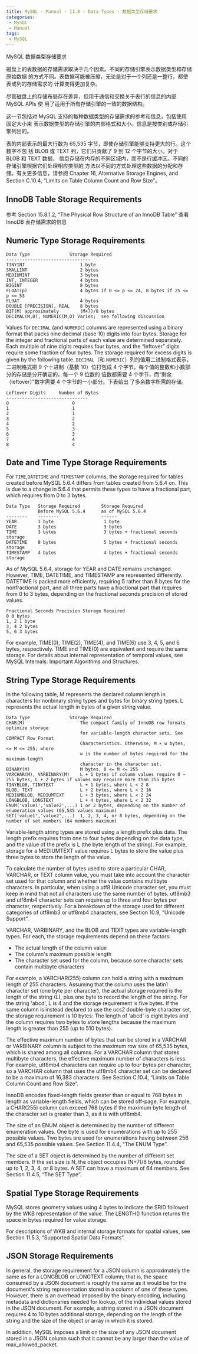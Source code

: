 ```yaml
---
title: MySQL - Manual - 11.8 - Data Types - 数据类型存储要求
categories: 
 - MySQL
 - Manual
tags: 
 - MySQL
---
```


MySQL 数据类型存储要求

<!--more-->

磁盘上的表数据的存储需求取决于几个因素。不同的存储引擎表示数据类型和存储原始数据
的方式不同。表数据可能被压缩，无论是对于一个列还是一整行，都使表或列的存储需求的
计算变得更加复杂。

尽管磁盘上的存储布局存在差异，但用于通信和交换关于表行的信息的内部 MySQL APIs 使
用了适用于所有存储引擎的一致的数据结构。

这一节包括对 MySQL 支持的每种数据类型的存储需求的参考和信息，包括使用固定大小来
表示数据类型的存储引擎的内部格式和大小。信息是按类别或存储引擎列出的。

表的内部表示的最大行数为 65,535 字节，即使存储引擎能够支持更大的行。这个数字不包
括 BLOB 或 TEXT 列，它们只贡献了 9 到 12 个字节的大小。对于 BLOB 和 TEXT 数据，
信息存储在内存的不同区域内，而不是行缓冲区。不同的存储引擎根据它们处理相应类型的
方法以不同的方式处理这些数据的分配和存储。有关更多信息，请参阅 Chapter 16,
Alternative Storage Engines, and Section C.10.4, “Limits on Table Column Count
and Row Size”。

## InnoDB Table Storage Requirements

参考 Section 15.8.1.2, “The Physical Row Structure of an InnoDB Table” 查看
InnoDB 表存储需求的信息

## Numeric Type Storage Requirements

    Data Type               Storage Required
    --------------------------------
    TINYINT                     1 byte
    SMALLINT                    2 bytes
    MEDIUMINT                   3 bytes
    INT, INTEGER                4 bytes
    BIGINT                      8 bytes
    FLOAT(p)                    4 bytes if 0 <= p <= 24, 8 bytes if 25 <= p <= 53
    FLOAT                       4 bytes
    DOUBLE [PRECISION], REAL    8 bytes
    BIT(M) approximately        (M+7)/8 bytes
    DECIMAL(M,D), NUMERIC(M,D) Varies;  see following discussion

Values for `DECIMAL` (and `NUMERIC`) columns are represented using a binary
format that packs nine decimal (base 10) digits into four bytes. Storage for the
integer and fractional parts of each value are determined separately. Each
multiple of nine digits requires four bytes, and the “leftover” digits require
some fraction of four bytes. The storage required for excess digits is given by
the following table.
`DECIMAL`（和 `NUMERIC`）列的值用二进制格式表示，二进制格式把 9 个十进制（基数
10）位打包成 4 个字节。每个值的整数和小数部分的存储是分开确定的。每一个 9 位数的
倍数都需要 4 个字节，而“剩余（leftover）”数字需要 4 个字节的一小部分。下表给出
了多余数字所需的存储。

    Leftover Digits     Number of Bytes
    -------------------------------
    0                        0
    1                        1
    2                        1
    3                        2
    4                        2
    5                        3
    6                        3
    7                        4
    8                        4

## Date and Time Type Storage Requirements

For `TIME`,`DATETIME` and `TIMESTAMP` columns, the storage required for tables created before MySQL 5.6.4 differs from tables created from 5.6.4 on. This is due to a change in 5.6.4 that permits these types to have a fractional part, which requires from 0 to 3 bytes.

    Data Type   Storage Required        Storage Required 
                Before MySQL 5.6.4      as of MySQL 5.6.4
    --------    --------                ------
    YEAR        1 byte                   1 byte
    DATE        3 bytes                  3 bytes
    TIME        3 bytes                  3 bytes + fractional seconds storage
    DATETIME    8 bytes                  5 bytes + fractional seconds storage
    TIMESTAMP   4 bytes                  4 bytes + fractional seconds storage

As of MySQL 5.6.4, storage for YEAR and DATE remains unchanged. However, TIME, DATETIME, and
TIMESTAMP are represented differently. DATETIME is packed more efficiently, requiring 5 rather than 8
bytes for the nonfractional part, and all three parts have a fractional part that requires from 0 to 3 bytes,
depending on the fractional seconds precision of stored values.

    Fractional Seconds Precision Storage Required
    0 0 bytes
    1, 2 1 byte
    3, 4 2 bytes
    5, 6 3 bytes

For example, TIME(0), TIME(2), TIME(4), and TIME(6) use 3, 4, 5, and 6 bytes, respectively. TIME
and TIME(0) are equivalent and require the same storage.
For details about internal representation of temporal values, see MySQL Internals: Important Algorithms
and Structures.

## String Type Storage Requirements

In the following table, M represents the declared column length in characters for nonbinary string types and
bytes for binary string types. L represents the actual length in bytes of a given string value.

    Data Type               Storage Required
    CHAR(M)                     The compact family of InnoDB row formats optimize storage
                                for variable-length character sets. See COMPACT Row Format
                                Characteristics. Otherwise, M × w bytes, <= M <= 255, where
                                w is the number of bytes required for the maximum-length
                                character in the character set.
    BINARY(M)                   M bytes, 0 <= M <= 255
    VARCHAR(M), VARBINARY(M)    L + 1 bytes if column values require 0 − 255 bytes, L + 2 bytes if values may require more than 255 bytes
    TINYBLOB, TINYTEXT          L + 1 bytes, where L < 2 8
    BLOB, TEXT                  L + 2 bytes, where L < 2 16
    MEDIUMBLOB, MEDIUMTEXT      L + 3 bytes, where L < 2 24
    LONGBLOB, LONGTEXT          L + 4 bytes, where L < 2 32
    ENUM('value1','value2',...) 1 or 2 bytes, depending on the number of enumeration values (65,535 values maximum)
    SET('value1','value2',...)  1, 2, 3, 4, or 8 bytes, depending on the number of set members (64 members maximum)

Variable-length string types are stored using a length prefix plus data. The length prefix requires from one
to four bytes depending on the data type, and the value of the prefix is L (the byte length of the string). For
example, storage for a MEDIUMTEXT value requires L bytes to store the value plus three bytes to store the
length of the value.

To calculate the number of bytes used to store a particular CHAR, VARCHAR, or TEXT column value, you
must take into account the character set used for that column and whether the value contains multibyte
characters. In particular, when using a utf8 Unicode character set, you must keep in mind that not all
characters use the same number of bytes. utf8mb3 and utf8mb4 character sets can require up to three
and four bytes per character, respectively. For a breakdown of the storage used for different categories of
utf8mb3 or utf8mb4 characters, see Section 10.9, “Unicode Support”.

VARCHAR, VARBINARY, and the BLOB and TEXT types are variable-length types. For each, the storage
requirements depend on these factors:
* The actual length of the column value
* The column's maximum possible length
* The character set used for the column, because some character sets contain multibyte characters

For example, a VARCHAR(255) column can hold a string with a maximum length of 255 characters.
Assuming that the column uses the latin1 character set (one byte per character), the actual storage
required is the length of the string (L), plus one byte to record the length of the string. For the string
'abcd', L is 4 and the storage requirement is five bytes. If the same column is instead declared to use the
ucs2 double-byte character set, the storage requirement is 10 bytes: The length of 'abcd' is eight bytes
and the column requires two bytes to store lengths because the maximum length is greater than 255 (up to
510 bytes).

The effective maximum number of bytes that can be stored in a VARCHAR or VARBINARY column is subject
to the maximum row size of 65,535 bytes, which is shared among all columns. For a VARCHAR column that
stores multibyte characters, the effective maximum number of characters is less. For example, utf8mb4
characters can require up to four bytes per character, so a VARCHAR column that uses the utf8mb4
character set can be declared to be a maximum of 16,383 characters. See Section C.10.4, “Limits on Table
Column Count and Row Size”.

InnoDB encodes fixed-length fields greater than or equal to 768 bytes in length as variable-length fields,
which can be stored off-page. For example, a CHAR(255) column can exceed 768 bytes if the maximum
byte length of the character set is greater than 3, as it is with utf8mb4.

The size of an ENUM object is determined by the number of different enumeration values. One byte is used
for enumerations with up to 255 possible values. Two bytes are used for enumerations having between
256 and 65,535 possible values. See Section 11.4.4, “The ENUM Type”.

The size of a SET object is determined by the number of different set members. If the set size is N, the
object occupies (N+7)/8 bytes, rounded up to 1, 2, 3, 4, or 8 bytes. A SET can have a maximum of 64
members. See Section 11.4.5, “The SET Type”.

## Spatial Type Storage Requirements

MySQL stores geometry values using 4 bytes to indicate the SRID followed by the WKB representation of
the value. The LENGTH() function returns the space in bytes required for value storage.

For descriptions of WKB and internal storage formats for spatial values, see Section 11.5.3, “Supported
Spatial Data Formats”.

## JSON Storage Requirements

In general, the storage requirement for a JSON column is approximately the same as for a LONGBLOB or
LONGTEXT column; that is, the space consumed by a JSON document is roughly the same as it would be
for the document's string representation stored in a column of one of these types. However, there is an
overhead imposed by the binary encoding, including metadata and dictionaries needed for lookup, of the
individual values stored in the JSON document. For example, a string stored in a JSON document requires
4 to 10 bytes additional storage, depending on the length of the string and the size of the object or array in
which it is stored.

In addition, MySQL imposes a limit on the size of any JSON document stored in a JSON column such that it
cannot be any larger than the value of max_allowed_packet.
